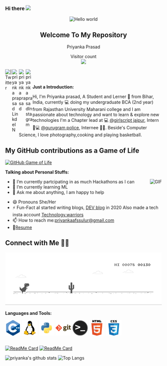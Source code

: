### Hi there  <img src="https://raw.githubusercontent.com/tobimori/tobimori/main/wave.gif" width="50"><br>

<!--
**P-riyanka-prasad/P-riyanka-prasad** is a ✨ _special_ ✨ repository because its `README.md` (this file) appears on your GitHub profile.

Here are some ideas to get you started:

- 🔭 I’m currently working on ...
- 🌱 I’m currently learning ...

- 🤔 I’m looking for help with ...
- 💬 Ask me about ...
- 📫 How to reach me: ...
-  Pronouns: ...
- ⚡ Fun fact: ...
-->
<p align="center">
 
 
 <img src="https://raw.githubusercontent.com/sagar-viradiya/sagar-viradiya/master/resources/banner.png" alt="Hello world">

 
 <h2 align="center">Welcome To My Repository</h2>
 <p align="center">Priyanka Prasad </p>
</p>





<p align="center"> 
  Visitor count<br>
  <img src="https://profile-counter.glitch.me/P-riyanka-prasad/count.svg" />
</p>



<a href="">
<img align="left" alt=" | Twitter" width="22px" src="https://cdn.jsdelivr.net/npm/simple-icons@v3/icons/twitter.svg" />
</a>
<a href="https://www.linkedin.com/in/priyanka-prasad-/">
<img align="left" alt="priyanka prasad  LinkdeIN" width="22px" src="https://cdn.jsdelivr.net/npm/simple-icons@v3/icons/linkedin.svg" />
</a>
<a href="https://t.me/Priyanka Prasad:Tec-177">
<img align="left" alt="priyanka prasad" width="22px" src="https://cdn.jsdelivr.net/npm/simple-icons@v3/icons/telegram.svg" />
</a>
<a href="https://www.instagram.com/technology.warriors/">
<img align="left" alt="priyanka prasadInstagram" width="22px" src="https://cdn.jsdelivr.net/npm/simple-icons@v3/icons/instagram.svg" />
</a>


<br >
<br />

**Just a Introduction:**

Hi, I'm Priyanka prasad, A Student and Lerner 🚀 from Bihar, India, currently 💻 doing my undergraduate BCA (2nd year) from Rajasthan University Maharani college and I am passionate about technology and want to learn & explore new technologies I'm a Chapter lead at 💻 [@girlscript jaipur](https://www.linkedin.com/showcase/girlscript-jaipur/), Intern 👧💻 [@gurugram police](https://www.linkedin.com/company/haryana/lipi=urn%3Ali%3Apage%3Ad_flagship3_profile_view_base%3BK5mgjdLUQtCDPzyY94K2bg%3D%3D&licu=urn%3Ali%3Acontrol%3Ad_flagship3_profile_view_base-background_details_company), Internee 👧💼. Beside's Computer Science, I love photography,cooking and playing basketball.


## My GitHub contributions as a Game of Life
[![GitHub Game of Life](https://github4life.herokuapp.com/P-riyanka-prasad.gif?z=6)](https://github4life.herokuapp.com/P-riyanka-prasad)




**Talking about Personal Stuffs:**
  
  <img align="right" alt="GIF" src="https://media.giphy.com/media/3oriNVxzbi9TWCFZF6/giphy.gif" />

- 👧 I’m currently partcipating in as much Hackathons as I can 
- 🌱 I’m currently learning ML 
- 💬 Ask me about anything, I am happy to help
<!--- 👯 I’m looking to collaborate and make any tech community-->
- 😄 Pronouns She/Her
- ⚡️ Fun-Fact  aI started writing blogs, [DEV blog](https://dev.to/priyankaprasad) in 2020 Also made a tech insta account [Technology.warriors](https://www.instagram.com/technology.warriors/)
- 📫 How to reach me:priyankaafssulur@gmail.com
- 📝[Resume](https://www.linkedin.com/in/priyanka-prasad-/detail/overlay-view/urn:li:fsd_profileTreasuryMedia:(ACoAACwStgIB-o9hfF7evO6535o5_rwjkOY1904,1592374205925)/)



## Connect with Me 🤝🏻




![Dino](https://raw.githubusercontent.com/praveenscience/praveenscience/master/dino.gif)


**Languages and Tools:**

<!--<code><img height="20" src="https://raw.githubusercontent.com/github/explore/5c058a388828bb5fde0bcafd4bc867b5bb3f26f3/topics/graphql/graphql.png"></code>-->
<code><img height="50" src="https://raw.githubusercontent.com/github/explore/80688e429a7d4ef2fca1e82350fe8e3517d3494d/topics/cpp/cpp.png"></code>
<code><img height="50" src="https://raw.githubusercontent.com/github/explore/80688e429a7d4ef2fca1e82350fe8e3517d3494d/topics/linux/linux.png"></code>
<code><img height="50" src="https://raw.githubusercontent.com/github/explore/80688e429a7d4ef2fca1e82350fe8e3517d3494d/topics/python/python.png"></code> 
<code><img height="50" src="https://raw.githubusercontent.com/github/explore/80688e429a7d4ef2fca1e82350fe8e3517d3494d/topics/git/git.png"></code>
<code><img height="50" src="https://raw.githubusercontent.com/github/explore/80688e429a7d4ef2fca1e82350fe8e3517d3494d/topics/terminal/terminal.png"></code> 
<code><img height="50" src="https://raw.githubusercontent.com/github/explore/80688e429a7d4ef2fca1e82350fe8e3517d3494d/topics/html/html.png"></code>
<code><img height="50" src="https://raw.githubusercontent.com/github/explore/80688e429a7d4ef2fca1e82350fe8e3517d3494d/topics/css/css.png"></code>


<p align="center">
 
 <h2>     </h2>

</p>


[![ReadMe Card](https://github-readme-stats.vercel.app/api/pin/?username=P-riyanka-prasad&repo=Python_codecademy_projects&theme=tokyonight)](https://github.com/anuraghazra/Python_codecademy_projects)
[![ReadMe Card](https://github-readme-stats.vercel.app/api/pin/?username=P-riyanka-prasad&repo=WebDev_codecademy_projects&theme=tokyonight)](https://github.com/anuraghazra/WebDev_codecademy_projects)


![priyanka's github stats](https://github-readme-stats.vercel.app/api?username=P-riyanka-prasad&show_icons=true&theme=tokyonight)
![Top Langs](https://github-readme-stats.vercel.app/api/top-langs/?username=P-riyanka-prasad&theme=tokyonight)
